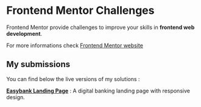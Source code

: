 # Frontend Mentor Challenges

Frontend Mentor provide challenges to improve your skills in **frontend web development**.

For more informations check [Frontend Mentor website](https://www.frontendmentor.io/)

## My submissions

You can find below the live versions of my solutions :

[**Easybank Landing Page**](https://zathio.github.io/frontendmentor-challenges/easybank-landing-page/) : A digital banking landing page with responsive design.

